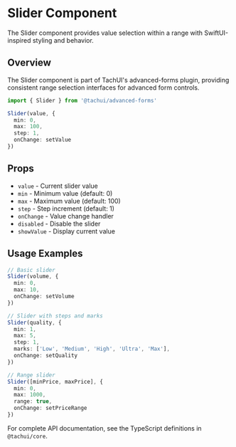 # Slider Component

The Slider component provides value selection within a range with SwiftUI-inspired styling and behavior.

## Overview

The Slider component is part of TachUI's advanced-forms plugin, providing consistent range selection interfaces for advanced form controls.

```typescript
import { Slider } from '@tachui/advanced-forms'

Slider(value, {
  min: 0,
  max: 100,
  step: 1,
  onChange: setValue
})
```

## Props

- `value` - Current slider value
- `min` - Minimum value (default: 0)
- `max` - Maximum value (default: 100)
- `step` - Step increment (default: 1)
- `onChange` - Value change handler
- `disabled` - Disable the slider
- `showValue` - Display current value

## Usage Examples

```typescript
// Basic slider
Slider(volume, {
  min: 0,
  max: 10,
  onChange: setVolume
})

// Slider with steps and marks
Slider(quality, {
  min: 1,
  max: 5,
  step: 1,
  marks: ['Low', 'Medium', 'High', 'Ultra', 'Max'],
  onChange: setQuality
})

// Range slider
Slider([minPrice, maxPrice], {
  min: 0,
  max: 1000,
  range: true,
  onChange: setPriceRange
})
```

For complete API documentation, see the TypeScript definitions in `@tachui/core`.